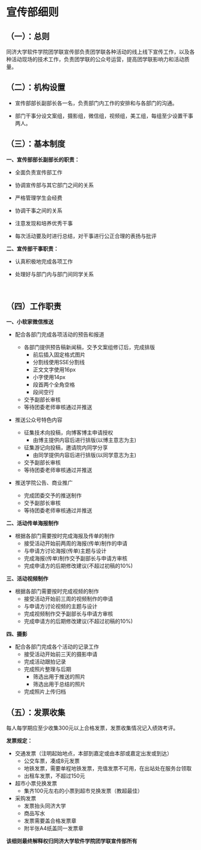 # 宣传部细则

## （一）：总则

​	同济大学软件学院团学联宣传部负责团学联各种活动的线上线下宣传工作，以及各种活动现场的技术工作，负责团学联的公众号运营，提高团学联影响力和活动质量。

## （二）：机构设置

- 宣传部部长副部长各一名，负责部门内工作的安排和与各部门的沟通。


- 部门干事分设文案组，摄影组，微信组，视频组，美工组，每组至少设置干事两人。

## （三）：基本制度

**一、宣传部部长副部长的职责：** 

- 全面负责宣传部工作


- 协调宣传部与其它部门之间的关系


- 严格管理学生会经费


- 协调干事之间的关系


- 注意发现和培养优秀干事


- 每次活动要及时进行总结，对干事进行公正合理的表扬与批评

**二、宣传部干事职责：**

- 认真积极地完成各项工作


- 处理好与部门内与部门间同学关系

  ​


## （四）工作职责

**一、小软家微信推送**

- 配合各部门完成各项活动的预告和报道
  - 各部门提供预告稿新闻稿，交予文案组修订后，完成排版
    - 前后插入固定格式图片
    - 分割线使用SSE分割线
    - 正文文字使用16px
    - 小字使用14px
    - 段首两个全角空格
    - 段间空行
  - 交予副部长审核
  - 等待团委老师审核通过并推送


- 推送公众号特色内容
  - 征集技术向投稿，向博客博主申请授权
    - 由博主提供内容后进行排版(以博主意志为主)
  - 征集游记向投稿，邀请院内同学分享
    - 由同学提供内容后进行排版(以同学意志为主)
  - 交予副部长审核
  - 等待团委老师审核通过并推送


- 推送学院公告、商业推广
  - 完成团委交予的推送制作
  - 交予副部长审核
  - 等待团委老师审核通过并推送

**二、活动传单海报制作**

- 根据各部门需要按时完成海报及传单的制作
  - 接受活动开始前两周的海报(传单)制作的申请
  - 与申请方讨论海报(传单)主题与设计
  - 完成海报(传单)制作交予副部长与申请方审核
  - 完成申请方的后期修改建议(不超过初稿的10%)

**三、活动视频制作**

- 根据各部门需要按时完成视频的制作
  - 接受活动开始前三周的视频制作的申请
  - 与申请方讨论视频的主题与设计
  - 完成视频制作交予副部长与申请方审核
  - 完成申请方的后期修改建议(不超过初稿的10%)


**四、摄影**

- 配合各部门完成各个活动的记录工作
  - 接受活动开始前三天的摄影申请
  - 完成活动跟拍记录
  - 完成照片整理与后期
    - 筛选出用于推送的照片
    - 筛选出用于总结的照片
  - 完成照片上传归档




## （五）：发票收集

每人每学期应至少收集300元以上合格发票，发票收集情况记入绩效考评。

**发票规定：**

- 交通发票（注明起始地点，本部到嘉定或由本部或嘉定出发或到达）
  - 公交车票，凑成8元发票
  - 地铁发票，需要单程地铁发票，充值发票不可用，在出站处在服务台领取
  - 出租车发票，不超过150元
- 超市小票兑换发票
  - 集齐100元左右的小票到超市兑换发票（教超最佳）
- 采购发票
  - 发票抬头同济大学
  - 商品写水
  - 发票需要盖合格发票章
  - 附半张A4纸盖同一发票章


**该细则最终解释权归同济大学软件学院团学联宣传部所有**



